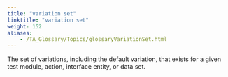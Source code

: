 ```yaml
--- 
title: "variation set"
linktitle: "variation set"
weight: 152
aliases: 
    - /TA_Glossary/Topics/glossaryVariationSet.html
---
```


The set of variations, including the default variation, that exists for a given test module, action, interface entity, or data set.

